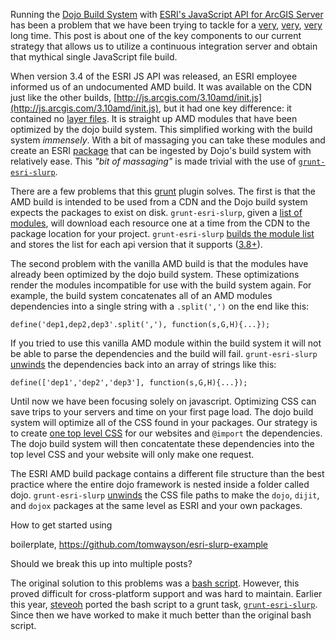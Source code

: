 Running the [Dojo Build System](http://dojotoolkit.org/reference-guide/build/) with [ESRI's JavaScript API for ArcGIS Server](http://js.arcgis.com) has been a problem that we have been trying to tackle for a [very](http://gis.utah.gov/speed-up-your-esri-javascript-api-webapp/), [very](http://gis.utah.gov/esri-jsapi-3-4-and-the-dojo-build-system/), [very](http://gis.utah.gov/the-esri-api-for-javascriptdojo-build-system-saga-continues/) long time. This post is about one of the key components to our current strategy that allows us to utilize a continuous integration server and obtain that mythical single JavaScript file build. 

When version 3.4 of the ESRI JS API was released, an ESRI employee informed us of an undocumented AMD build. It was available on the CDN just like the other builds, [http://js.arcgis.com/3.10amd/init.js](http://js.arcgis.com/3.10amd/init.js), but it had one key difference: it contained no [layer files](http://dojotoolkit.org/reference-guide/build/profiles.html#id6). It is straight up AMD modules that have been optimized by the dojo build system. This simplified working with the build system _immensely_. With a bit of massaging you can take these modules and create an ESRI [package](http://dojotoolkit.org/reference-guide/loader/amd.html#id6) that can be ingested by Dojo's build system with relatively ease. This _"bit of massaging"_ is made trivial with the use of [`grunt-esri-slurp`](https://github.com/steveoh/grunt-esri-slurp).

There are a few problems that this [grunt](http://gruntjs.com/) plugin solves. The first is that the AMD build is intended to be used from a CDN and the Dojo build system expects the packages to exist on disk. `grunt-esri-slurp`, given a [list of modules](https://github.com/steveoh/grunt-esri-slurp/blob/master/tasks/esriModules-3.10.js), will download each resource one at a time from the CDN to the package location for your project. `grunt-esri-slurp` [builds the module list](https://github.com/steveoh/grunt-esri-slurp/blob/master/tasks/esriModuleBuilder.js) and stores the list for each api version that it supports ([3.8+](https://github.com/steveoh/grunt-esri-slurp/issues/1)). 

The second problem with the vanilla AMD build is that the modules have already been optimized by the dojo build system. These optimizations render the modules incompatible for use with the build system again. For example, the build system concatenates all of an AMD modules dependencies into a single string with a `.split(',')` on the end like this:
```
define('dep1,dep2,dep3'.split(','), function(s,G,H){...});
``` 
If you tried to use this vanilla AMD module within the build system it will not be able to parse the dependencies and the build will fail. `grunt-esri-slurp` [unwinds](https://github.com/steveoh/grunt-esri-slurp/blob/master/tasks/unwinder.js) the dependencies back into an array of strings like this:
```
define(['dep1','dep2','dep3'], function(s,G,H){...});
```

Until now we have been focusing solely on javascript. Optimizing CSS can save trips to your servers and time on your first page load. The dojo build system will optimize all of the CSS found in your packages. Our strategy is to create [one top level CSS](https://github.com/agrc/AGRCJavaScriptProjectBoilerPlate/blob/master/src/app/resources/App.css) for our websites and `@import` the dependencies. The dojo build system will then concatentate these dependencies into the top level CSS and your website will only make one request. 

The ESRI AMD build package contains a different file structure than the best practice where the entire dojo framework is nested inside a folder called dojo. `grunt-esri-slurp` [unwinds](https://github.com/steveoh/grunt-esri-slurp/blob/master/tasks/unwinder.js) the CSS file paths to make the `dojo`, `dijit`, and `dojox` packages at the same level as ESRI and your own packages.

How to get started using

boilerplate, https://github.com/tomwayson/esri-slurp-example

Should we break this up into multiple posts?


The original solution to this problems was a [bash script](https://github.com/agrc/AGRCJavaScriptProjectBoilerPlate/blob/30782f918d883dd67d99b3d966f7501817f1a234/slurp_esri_modules.sh). However, this proved difficult for cross-platform support and was hard to maintain. Earlier this year, [steveoh](https://github.com/steveoh) ported the bash script to a grunt task, [`grunt-esri-slurp`](https://github.com/steveoh/grunt-esri-slurp). Since then we have worked to make it much better than the original bash script.
